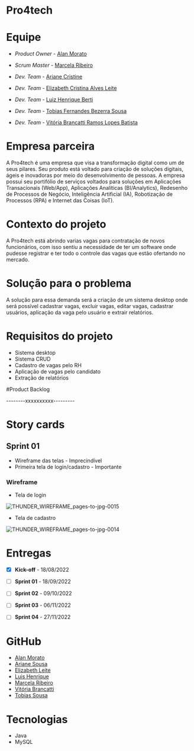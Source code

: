 # Pro4tech

</div>

# Equipe

* *Product Owner* - [Alan Morato](https://www.linkedin.com/in/alan-morato-37b214154/)

* *Scrum Master* - [Marcela Ribeiro](https://www.linkedin.com/in/elizabeth-cristina-alves-leite-176a9416a)

* *Dev. Team* - [Ariane Cristine](https://www.linkedin.com/in/ariane-sousa77)

* *Dev. Team* - [Elizabeth Cristina Alves Leite](https://www.linkedin.com/in/elizabeth-cristina-alves-leite-176a9416a)

* *Dev. Team* - [Luiz Henrique Berti](https://www.linkedin.com/in/luiz-henrique-berti-235a7a19b/)

* *Dev. Team* - [Tobias Fernandes Bezerra Sousa](https://www.linkedin.com/in/tobias-sousa-23bba822a)

* *Dev. Team* - [Vitória Brancatti Ramos Lopes Batista](https://www.linkedin.com/in/vit%C3%B3ria-brancatti-198795178/)

# Empresa parceira

A Pro4tech é uma empresa que visa a transformação digital como um de seus pilares. Seu produto está voltado para criação de soluções digitais, ágeis e inovadoras por meio do desenvolvimento de pessoas. A empresa possui seu portifólio de serviços voltados para soluções em Aplicações Transacionais (Web/App), Aplicações Analíticas (BI/Analytics), Redesenho de Processos de Negócio, Inteligência Artificial (IA), Robotização de Processos (RPA) e Internet das Coisas (IoT).


# Contexto do projeto
A Pro4tech está abrindo varias vagas para contratação de novos funcionários, com isso sentiu a necessidade de ter um software onde pudesse registrar e ter todo o controle das vagas que estão ofertando no mercado.

# Solução para o problema
A solução para essa demanda será a criação de um sistema desktop onde será possível cadastrar vagas, excluir vagas, editar vagas, cadastrar usuários, aplicação da vaga pelo usuário e extrair relatórios.

# Requisitos do projeto
* Sistema desktop
* Sistema CRUD
* Cadastro de vagas pelo RH
* Aplicação de vagas pelo candidato
* Extração de relatórios

#Product Backlog

--------xxxxxxxxxx---------

# Story cards

## Sprint 01
* Wireframe das telas - Imprecindível
* Primeira tela de login/cadastro - Importante

### Wireframe

* Tela de login

![THUNDER_WIREFRAME_pages-to-jpg-0015](https://user-images.githubusercontent.com/108765052/189554255-55065fed-cf5c-4e1f-9841-62ecaa09a764.jpg)


* Tela de cadastro

![THUNDER_WIREFRAME_pages-to-jpg-0014](https://user-images.githubusercontent.com/108765052/189554265-8ec30880-b482-4741-b697-6cc2fd310aa5.jpg)


# Entregas

- [x] **Kick-off** - 18/08/2022
- [ ] **Sprint 01** - 18/09/2022
- [ ] **Sprint 02** - 09/10/2022
- [ ] **Sprint 03** - 06/11/2022
- [ ] **Sprint 04** - 27/11/2022


# GitHub

* [Alan Morato](https://github.com/alanfmorato)
* [Ariane Sousa](https://github.com/Ariane-Sousa)
* [Elizabeth Leite](https://github.com/elizabethleite)
* [Luis Henrique](https://github.com/hberti97)
* [Marcela Ribeiro](https://github.com/marcelarmelo)
* [Vitória Brancatti](http://github.com/vitoriabrancatti)
* [Tobias Sousa](https://github.com/tobiassousa)

# Tecnologias
* Java
* MySQL
